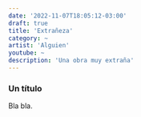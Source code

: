 ```yaml
---
date: '2022-11-07T18:05:12-03:00'
draft: true
title: 'Extrañeza'
category: ~
artist: 'Alguien'
youtube: ~
description: 'Una obra muy extraña'
---
```

### Un título
Bla bla.
